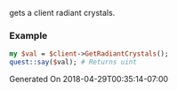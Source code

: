 gets a client radiant crystals.
### Example

```perl
my $val = $client->GetRadiantCrystals();
quest::say($val); # Returns uint
```


Generated On 2018-04-29T00:35:14-07:00